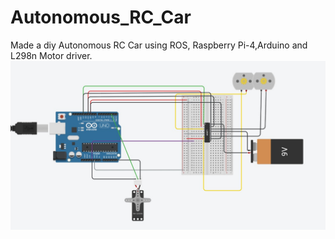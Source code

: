 # Autonomous_RC_Car
Made a diy Autonomous RC Car using ROS, Raspberry Pi-4,Arduino and L298n Motor driver.
![alt text](./11.jpeg "Title")

